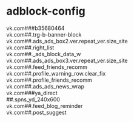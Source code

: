 # adblock-config
vk.com###b35680464  
vk.com##.trg-b-banner-block  
vk.com##.ads_ads_box2.ver.repeat_ver.size_site  
vk.com##.right_list  
vk.com##._ads_block_data_w  
vk.com##.ads_ads_box3.ver.repeat_ver.size_site  
vk.com##.feed_friends_recomm  
vk.com##.profile_warning_row.clear_fix  
vk.com##.profile_friends_recomm  
vk.com##.ads_ads_news_wrap  
vk.com###ya_direct  
##.spns_yd_240x600   
vk.com##.feed_blog_reminder   
vk.com##.post_suggest
